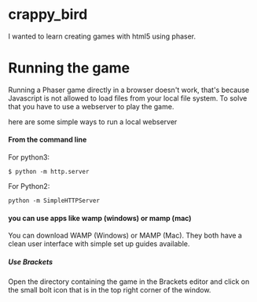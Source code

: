 # crappy_bird

I wanted to learn creating games with html5 using phaser.

# Running the game
Running a Phaser game directly in a browser doesn't work, that's because Javascript is not allowed to load files from your local file system. To solve that you have to use a webserver to play the game.

here are some simple ways to run a local webserver

#### From the command line

For python3:
```shell
$ python -m http.server
```
For Python2:
```shell
python -m SimpleHTTPServer
```
#### you can use apps like wamp (windows) or mamp (mac)

You can download WAMP (Windows) or MAMP (Mac). They both have a clean user interface with simple set up guides available.

##### Use Brackets
Open the directory containing the game in the Brackets editor and click on the small bolt icon that is in the top right corner of the window. 



